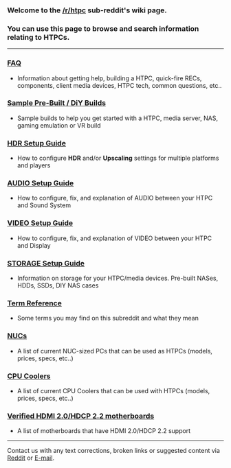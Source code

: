 <!-- ## Overview -->

### Welcome to the [/r/htpc](https://www.reddit.com/r/htpc) sub-reddit's wiki page.

### You can use this page to browse and search information relating to HTPCs.

<!-- ## Content -->
---

### [FAQ](/wiki/faq) 
- Information about getting help, building a HTPC, quick-fire RECs, components, client media devices, HTPC tech, common questions, etc..

### [Sample Pre-Built / DiY Builds](/wiki/sample-builds) 
- Sample builds to help you get started with a HTPC, media server, NAS, gaming emulation or VR build

### [HDR Setup Guide](/wiki/hdr)
- How to configure **HDR** and/or **Upscaling** settings for multiple platforms and players

### [AUDIO Setup Guide](/wiki/audio)
- How to configure, fix, and explanation of AUDIO between your HTPC and Sound System

### [VIDEO Setup Guide](/wiki/video)
- How to configure, fix, and explanation of VIDEO between your HTPC and Display

### [STORAGE Setup Guide](/wiki/storage)
- Information on storage for your HTPC/media devices. Pre-built NASes, HDDs, SSDs, DIY NAS cases

### [Term Reference](/wiki/reference) 
- Some terms you may find on this subreddit and what they mean

### [NUCs](/wiki/nuc) 
- A list of current NUC-sized PCs that can be used as HTPCs (models, prices, specs, etc..)

### [CPU Coolers](/wiki/cpucoolers) 
- A list of current CPU Coolers that can be used with HTPCs (models, prices, specs, etc..)

### [Verified HDMI 2.0/HDCP 2.2 motherboards](/wiki/hdmi20) 
- A list of motherboards that have HDMI 2.0/HDCP 2.2 support

---

Contact us with any text corrections, broken links or suggested content via [Reddit](https://www.reddit.com/message/compose?to=/r/htpc) or <a href="mailto:htpc-wiki@biacciconsulting.com">E-mail</a>.

<!-- OLD LINKS - to get google to index us instead of old reddit-based wiki -->
<!-- /r/htpc/wiki -->
<!-- /r/htpc/wiki/faq -->
<!-- /r/htpc/wiki/sample-builds -->
<!-- /r/htpc/wiki/hdr -->
<!-- /r/htpc/wiki/audio -->
<!-- /r/htpc/wiki/video -->
<!-- /r/htpc/wiki/nas -->
<!-- /r/htpc/wiki/reference -->
<!-- /r/htpc/wiki/nuc -->
<!-- /r/htpc/wiki/cpucoolers -->
<!-- /r/htpc/wiki/hdmi20 -->

